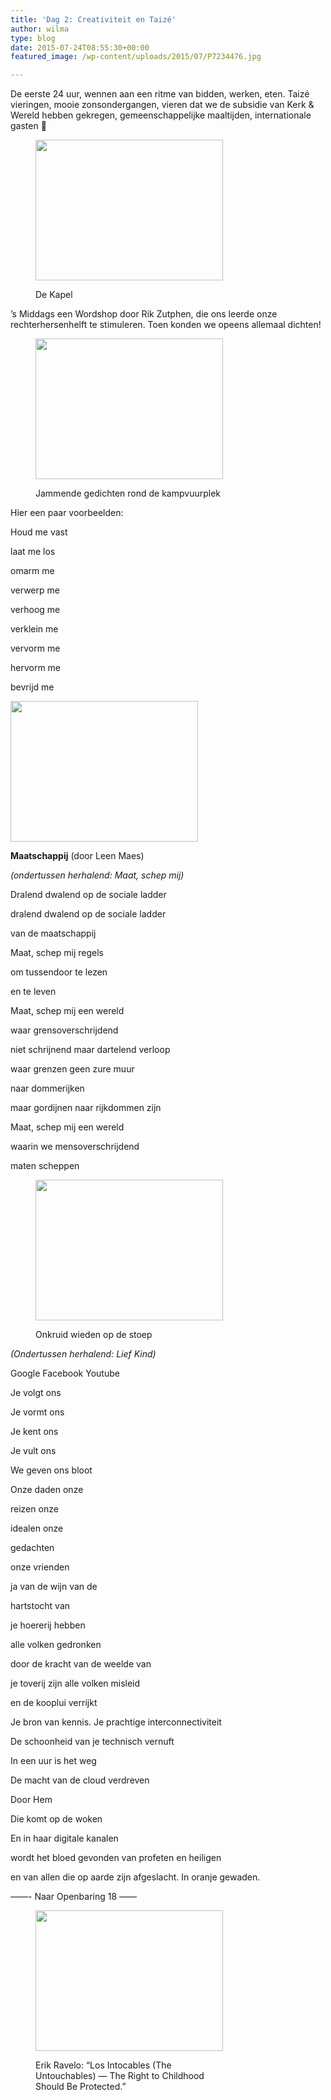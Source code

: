 ```yaml
---
title: 'Dag 2: Creativiteit en Taizé'
author: wilma
type: blog
date: 2015-07-24T08:55:30+00:00
featured_image: /wp-content/uploads/2015/07/P7234476.jpg

---
```

De eerste 24 uur, wennen aan een ritme van bidden, werken, eten. Taizé vieringen, mooie zonsondergangen, vieren dat we de subsidie van Kerk & Wereld hebben gekregen, gemeenschappelijke maaltijden, internationale gasten 🙂<figure id="attachment_2027" style="width: 300px" class="wp-caption alignnone">

[<img class="wp-image-2027 size-medium" src="http://www.kloosterboerderijfestival.nl/wp-content/uploads/2015/07/P7234484-300x225.jpg" alt="" width="300" height="225" srcset="http://www.kloosterboerderijfestival.nl/wp-content/uploads/2015/07/P7234484-300x225.jpg 300w, http://www.kloosterboerderijfestival.nl/wp-content/uploads/2015/07/P7234484-785x589.jpg 785w, http://www.kloosterboerderijfestival.nl/wp-content/uploads/2015/07/P7234484-600x450.jpg 600w, http://www.kloosterboerderijfestival.nl/wp-content/uploads/2015/07/P7234484.jpg 1024w" sizes="(max-width: 300px) 100vw, 300px" />][1]<figcaption class="wp-caption-text">De Kapel</figcaption></figure> 

&#8217;s Middags een Wordshop door Rik Zutphen, die ons leerde onze rechterhersenhelft te stimuleren. Toen konden we opeens allemaal dichten!<figure id="attachment_2023" style="width: 300px" class="wp-caption alignnone">

[<img class="wp-image-2023 size-medium" src="http://www.kloosterboerderijfestival.nl/wp-content/uploads/2015/07/P7234469-300x225.jpg" alt="" width="300" height="225" srcset="http://www.kloosterboerderijfestival.nl/wp-content/uploads/2015/07/P7234469-300x225.jpg 300w, http://www.kloosterboerderijfestival.nl/wp-content/uploads/2015/07/P7234469-785x589.jpg 785w, http://www.kloosterboerderijfestival.nl/wp-content/uploads/2015/07/P7234469-600x450.jpg 600w, http://www.kloosterboerderijfestival.nl/wp-content/uploads/2015/07/P7234469.jpg 1024w" sizes="(max-width: 300px) 100vw, 300px" />][2]<figcaption class="wp-caption-text">Jammende gedichten rond de kampvuurplek</figcaption></figure> 

Hier een paar voorbeelden:

Houd me vast
  
laat me los
  
omarm me
  
verwerp me
  
verhoog me
  
verklein me
  
vervorm me
  
hervorm me
  
bevrijd me

[<img class="alignnone size-medium wp-image-2024" src="http://www.kloosterboerderijfestival.nl/wp-content/uploads/2015/07/P7234475-300x225.jpg" alt="" width="300" height="225" srcset="http://www.kloosterboerderijfestival.nl/wp-content/uploads/2015/07/P7234475-300x225.jpg 300w, http://www.kloosterboerderijfestival.nl/wp-content/uploads/2015/07/P7234475-785x589.jpg 785w, http://www.kloosterboerderijfestival.nl/wp-content/uploads/2015/07/P7234475-600x450.jpg 600w, http://www.kloosterboerderijfestival.nl/wp-content/uploads/2015/07/P7234475.jpg 1024w" sizes="(max-width: 300px) 100vw, 300px" />][3]

**Maatschappij** (door Leen Maes)
  
_(ondertussen herhalend: Maat, schep mij)_

Dralend dwalend op de sociale ladder
  
dralend dwalend op de sociale ladder
  
van de maatschappij

Maat, schep mij regels
  
om tussendoor te lezen
  
en te leven

Maat, schep mij een wereld
  
waar grensoverschrijdend
  
niet schrijnend maar dartelend verloop
  
waar grenzen geen zure muur
  
naar dommerijken
  
maar gordijnen naar rijkdommen zijn

Maat, schep mij een wereld
  
waarin we mensoverschrijdend
  
maten scheppen<figure id="attachment_2018" style="width: 300px" class="wp-caption alignnone">

[<img class="wp-image-2018 size-medium" src="http://www.kloosterboerderijfestival.nl/wp-content/uploads/2015/07/P7234458-300x225.jpg" alt="" width="300" height="225" srcset="http://www.kloosterboerderijfestival.nl/wp-content/uploads/2015/07/P7234458-300x225.jpg 300w, http://www.kloosterboerderijfestival.nl/wp-content/uploads/2015/07/P7234458-785x589.jpg 785w, http://www.kloosterboerderijfestival.nl/wp-content/uploads/2015/07/P7234458-600x450.jpg 600w, http://www.kloosterboerderijfestival.nl/wp-content/uploads/2015/07/P7234458.jpg 1024w" sizes="(max-width: 300px) 100vw, 300px" />][4]<figcaption class="wp-caption-text">Onkruid wieden op de stoep</figcaption></figure> 

_(Ondertussen herhalend: Lief Kind)_
  
Google Facebook Youtube
  
Je volgt ons
  
Je vormt ons
  
Je kent ons
  
Je vult ons
  
We geven ons bloot
  
Onze daden onze
  
reizen onze
  
idealen onze
  
gedachten
  
onze vrienden
  
ja van de wijn van de
  
hartstocht van
  
je hoererij hebben
  
alle volken gedronken
  
door de kracht van de weelde van
  
je toverij zijn alle volken misleid
  
en de kooplui verrijkt
  
Je bron van kennis. Je prachtige interconnectiviteit
  
De schoonheid van je technisch vernuft
  
In een uur is het weg
  
De macht van de cloud verdreven
  
Door Hem
  
Die komt op de woken
  
En in haar digitale kanalen
  
wordt het bloed gevonden van profeten en heiligen
  
en van allen die op aarde zijn afgeslacht. In oranje gewaden.
  
&#8212;&#8212;- Naar Openbaring 18 &#8212;&#8212;<figure id="attachment_2021" style="width: 300px" class="wp-caption alignnone">

[<img class="wp-image-2021 size-medium" src="http://www.kloosterboerderijfestival.nl/wp-content/uploads/2015/07/P7234468-300x225.jpg" alt="" width="300" height="225" srcset="http://www.kloosterboerderijfestival.nl/wp-content/uploads/2015/07/P7234468-300x225.jpg 300w, http://www.kloosterboerderijfestival.nl/wp-content/uploads/2015/07/P7234468-785x589.jpg 785w, http://www.kloosterboerderijfestival.nl/wp-content/uploads/2015/07/P7234468-600x450.jpg 600w, http://www.kloosterboerderijfestival.nl/wp-content/uploads/2015/07/P7234468.jpg 1024w" sizes="(max-width: 300px) 100vw, 300px" />][5]<figcaption class="wp-caption-text">Erik Ravelo: &#8220;Los Intocables (The Untouchables) — The Right to Childhood Should Be Protected.&#8221;</figcaption></figure>

 [1]: http://www.kloosterboerderijfestival.nl/wp-content/uploads/2015/07/P7234484.jpg
 [2]: http://www.kloosterboerderijfestival.nl/wp-content/uploads/2015/07/P7234469.jpg
 [3]: http://www.kloosterboerderijfestival.nl/wp-content/uploads/2015/07/P7234475.jpg
 [4]: http://www.kloosterboerderijfestival.nl/wp-content/uploads/2015/07/P7234458.jpg
 [5]: http://www.kloosterboerderijfestival.nl/wp-content/uploads/2015/07/P7234468.jpg